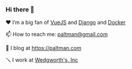 ### Hi there 👋

❤️ I’m a big fan of [VueJS](https://vuejs.org) and [Django](https://djangoproject.com) and [Docker](https://docker.com)<p>
📫 How to reach me: paltman@gmail.com<p>
📝 I blog at https://paltman.com<p>
  
🪛 I work at [Wedgworth's, Inc](https://wedgwortb.com)
